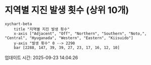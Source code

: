 # 지역별 지진 발생 횟수 (상위 10개)

```mermaid
xychart-beta
    title "지역별 지진 발생 횟수"
    x-axis ["Adjacent", "Off", "Northern", "Southern", "Noto,", "Central", "Hyuganada", "Western", "Eastern", "Kiisuido"]
    y-axis "발생 횟수" 0 --> 2290
    bar [2288, 147, 39, 39, 27, 23, 17, 16, 12, 10]
```

업데이트 시간: 2025-09-23 14:04:26
